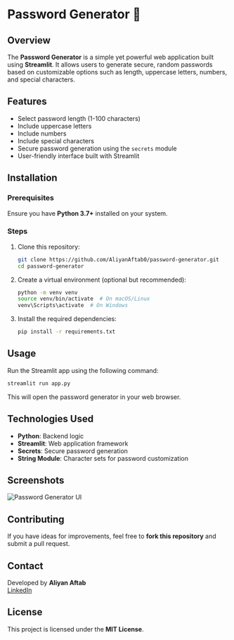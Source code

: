 # Password Generator 🔐

## Overview
The **Password Generator** is a simple yet powerful web application built using **Streamlit**. It allows users to generate secure, random passwords based on customizable options such as length, uppercase letters, numbers, and special characters.

## Features
- Select password length (1-100 characters)
- Include uppercase letters
- Include numbers
- Include special characters
- Secure password generation using the `secrets` module
- User-friendly interface built with Streamlit

## Installation
### Prerequisites
Ensure you have **Python 3.7+** installed on your system.

### Steps
1. Clone this repository:
   ```sh
   git clone https://github.com/AliyanAftab0/password-generator.git
   cd password-generator
   ```
2. Create a virtual environment (optional but recommended):
   ```sh
   python -m venv venv
   source venv/bin/activate  # On macOS/Linux
   venv\Scripts\activate  # On Windows
   ```
3. Install the required dependencies:
   ```sh
   pip install -r requirements.txt
   ```

## Usage
Run the Streamlit app using the following command:
```sh
streamlit run app.py
```

This will open the password generator in your web browser.

## Technologies Used
- **Python**: Backend logic
- **Streamlit**: Web application framework
- **Secrets**: Secure password generation
- **String Module**: Character sets for password customization

## Screenshots
![Password Generator UI](screenshot.png)  

## Contributing
If you have ideas for improvements, feel free to **fork this repository** and submit a pull request.

## Contact
Developed by **Aliyan Aftab**  
[LinkedIn](www.linkedin.com/in/aliyan-aftab-b95b962b4)

## License
This project is licensed under the **MIT License**.

